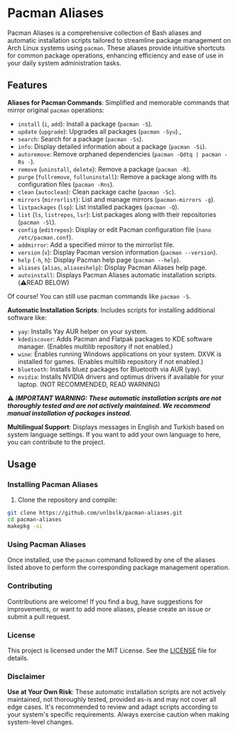 # Pacman Aliases

Pacman Aliases is a comprehensive collection of Bash aliases and automatic installation scripts tailored to streamline package management on Arch Linux systems using `pacman`. These aliases provide intuitive shortcuts for common package operations, enhancing efficiency and ease of use in your daily system administration tasks.

## Features

**Aliases for Pacman Commands**: Simplified and memorable commands that mirror original `pacman` operations:
- `install` (`i`, `add`): Install a package (`pacman -S`).
- `update` (`upgrade`): Upgrades all packages (`pacman -Syu`).,
- `search`: Search for a package (`pacman -Ss`).
- `info`: Display detailed information about a package (`pacman -Si`).
- `autoremove`: Remove orphaned dependencies (`pacman -Qdtq | pacman -Rs -`).
- `remove` (`uninstall`, `delete`): Remove a package (`pacman -R`).
- `purge` (`fullremove`, `fulluninstall`): Remove a package along with its configuration files (`pacman -Rns`).
- `clean` (`autoclean`): Clean package cache (`pacman -Sc`).
- `mirrors` (`mirrorlist`): List and manage mirrors (`pacman-mirrors -g`).
- `listpackages` (`lsp`): List installed packages (`pacman -Q`).
- `list` (`ls`, `listrepos`, `lsr`): List packages along with their repositories (`pacman -Sl`).
- `config` (`editrepos`): Display or edit Pacman configuration file (`nano /etc/pacman.conf`).
- `addmirror`: Add a specified mirror to the mirrorlist file.
- `version` (`v`): Display Pacman version information (`pacman --version`).
- `help` (`-h`, `h`): Display Pacman help page (`pacman --help`).
- `aliases` (`alias`, `aliaseshelp`): Display Pacman Aliases help page.
- `autoinstall`: Displays Pacman Aliases automatic installation scripts. (⚠️READ BELOW)

Of course! You can still use pacman commands like `pacman -S`.

**Automatic Installation Scripts**: Includes scripts for installing additional software like:
- `yay`: Installs Yay AUR helper on your system.
- `kdediscover`: Adds Pacman and Flatpak packages to KDE software manager. (Enables multilib repository if not enabled.)
- `wine`: Enables running Windows applications on your system. DXVK is installed for games. (Enables multilib repository if not enabled.)
- `bluetooth`: Installs bluez packages for Bluetooth via AUR (yay).
- `nvidia`: Installs NVIDIA drivers and optimus drivers if available for your laptop. (NOT RECOMMENDED, READ WARNING)

⚠️ **_IMPORTANT WARNING: These automatic installation scripts are not thoroughly tested and are not actively maintained. We recommend manual installation of packages instead._**

**Multilingual Support**: Displays messages in English and Turkish based on system language settings. If you want to add your own language to here, you can contribute to the project.

## Usage

### Installing Pacman Aliases

1. Clone the repository and compile:
```bash
git clone https://github.com/unlbslk/pacman-aliases.git
cd pacman-aliases
makepkg -si
```

### Using Pacman Aliases

Once installed, use the `pacman` command followed by one of the aliases listed above to perform the corresponding package management operation.

### Contributing

Contributions are welcome! If you find a bug, have suggestions for improvements, or want to add more aliases, please create an issue or submit a pull request.

### License

This project is licensed under the MIT License. See the [LICENSE](LICENSE) file for details.

### Disclaimer

**Use at Your Own Risk**: These automatic installation scripts are not actively maintained, not thoroughly tested, provided as-is and may not cover all edge cases. It's recommended to review and adapt scripts according to your system's specific requirements. Always exercise caution when making system-level changes.
